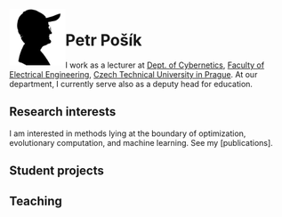 <img style="float: left;" src="/assets/PP_Silhouette_sq.png" alt="Petr Pošík's photo" width="20%"/>

# Petr Pošík

I work as a lecturer at [Dept. of Cybernetics](https://cyber.felk.cvut.cz), [Faculty of Electrical Engineering](https://fel.cvut.cz), [Czech Technical University in Prague](https://www.cvut.cz). At our department, I currently serve also as a deputy head for education.

## Research interests

I am interested in methods lying at the boundary of optimization, evolutionary computation, and machine learning. See my [publications].

## Student projects

## Teaching


